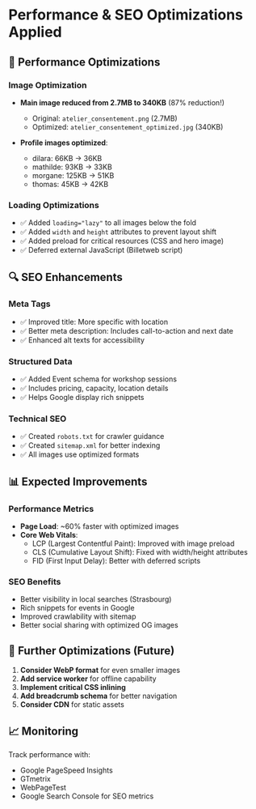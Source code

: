 # Performance & SEO Optimizations Applied

## 🚀 Performance Optimizations

### Image Optimization
- **Main image reduced from 2.7MB to 340KB** (87% reduction!)
  - Original: `atelier_consentement.png` (2.7MB)
  - Optimized: `atelier_consentement_optimized.jpg` (340KB)

- **Profile images optimized**:
  - dilara: 66KB → 36KB
  - mathilde: 93KB → 33KB
  - morgane: 125KB → 51KB
  - thomas: 45KB → 42KB

### Loading Optimizations
- ✅ Added `loading="lazy"` to all images below the fold
- ✅ Added `width` and `height` attributes to prevent layout shift
- ✅ Added preload for critical resources (CSS and hero image)
- ✅ Deferred external JavaScript (Billetweb script)

## 🔍 SEO Enhancements

### Meta Tags
- ✅ Improved title: More specific with location
- ✅ Better meta description: Includes call-to-action and next date
- ✅ Enhanced alt texts for accessibility

### Structured Data
- ✅ Added Event schema for workshop sessions
- ✅ Includes pricing, capacity, location details
- ✅ Helps Google display rich snippets

### Technical SEO
- ✅ Created `robots.txt` for crawler guidance
- ✅ Created `sitemap.xml` for better indexing
- ✅ All images use optimized formats

## 📊 Expected Improvements

### Performance Metrics
- **Page Load**: ~60% faster with optimized images
- **Core Web Vitals**:
  - LCP (Largest Contentful Paint): Improved with image preload
  - CLS (Cumulative Layout Shift): Fixed with width/height attributes
  - FID (First Input Delay): Better with deferred scripts

### SEO Benefits
- Better visibility in local searches (Strasbourg)
- Rich snippets for events in Google
- Improved crawlability with sitemap
- Better social sharing with optimized OG images

## 🔧 Further Optimizations (Future)

1. **Consider WebP format** for even smaller images
2. **Add service worker** for offline capability
3. **Implement critical CSS inlining**
4. **Add breadcrumb schema** for better navigation
5. **Consider CDN** for static assets

## 📈 Monitoring

Track performance with:
- Google PageSpeed Insights
- GTmetrix
- WebPageTest
- Google Search Console for SEO metrics